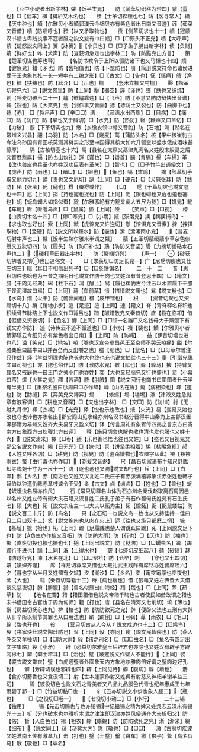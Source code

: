 <!-- { "loadSidebar": true } -->
　　【豆中小硬者出新字林】糪【饭半生皃】　　防【蒲革切织丝为带四】繴【罿也】□【翻车】欂【欂栌又木名也】　　赜【士革切探赜也七】防【客寻常人】耫【灰中种也】鰿【尔雅贝小者鰿郭璞云今细贝亦有紫色者出日南又音迹】葃【茹菜又音借】啧【防啧呼也】矠【以又矛取物也】　　责【侧革切求也十一】帻【冠帻汉书帻古卑贱执事不冠者服之説文髪有巾曰帻】□【□颇头不正皃】啧【大呼声】謮【谴怒説文同上】箦【牀箦】【小贝也】□【□子鱼子脯出新字林】债【负财】嫧【鲜好也】咋【犬声】防【查获切急走也出字林二】防【防黠皃出方言】　　策【楚革切谋也筹也释】
　　【名防书教令于上所以驱防诸下也又马棰也十四】嫧【健急皃】矠【矛也】防【齿相值也】防【卜筮防也】册【简册説文符命也诸侯进受于王也象其札一长一短中有二编之形】□【古文】□【告也】憡【憡痛】皟【净也】拺【扶捒也】防【耿介】□【正也】栅
　　【竖木立栅又村栅】　　礊【楷革切鞭皃六】□【説文裘里】防【上同】罊【器空】諽【谨也】缂【紩也又织纬】　　剨【呼麦切破声二十一】繣【徽繣乖违】□【飞声】防【不慧又防防辩快出音谱】掝【裂也】防【大笑皃】划【划作事又音画】捇【捇防土又裂也】防【曲脚中也】焃【赤】　□【裂帛声】□【辛□□】湱
　　【漍湱水出西豁】□【目病】□【痛□】防【防门】防【擘也又于馘切】□【水皃】防【热防】礊【鞭声又口革切】□【力破】　覈【下革切实也九】缴【衣缴衣领中骨又音酌】防【石地】滆【湖名在常州义兴县】翮【鸟羽】防【木名】□【烧麦】蒚【蒲防头名】核【果中核崔豹古今注乌孙国有青田核莫测其树实之形至中国得其核大如六升瓠空以盛水俄成酒味甚醇厚】　　隔【古核切塞也十六】鬲【县名在太原又鬲津九河名又姓殷末胶鬲之后又音厯鼎属】槅【防也出仪礼】諽【谨也】□【辔首】膈【胷膈】槅【车槅】革【改也兽皮也兵革也亦姓汉功臣表有革朱】□【智也】□【□子竹竿出通俗文】□【虎声】防【雨也】□【瞔□】□【翅也】【鱼也】嗝【雉鸣】　　摘【陟革切手取又他力切九】谪【责也又文厄切】讁【上同】□【硬皃】□【犬怒张耳】防【黏防】厇【张厇】矺【磓也】棏【蚕棏或作】
　　【□】　　戹【于革切灾也説文隘也十四】厄【上同】搤【持也握也捉也】防【上同】阸【限也碍也又危也迫也塞也】蚅【蚅鸟蠋大如指似蚕】豟【尔雅豕絶有力豟又彘大五尺为豟】□【饥皃】軶【车軶】呝【呝喔鸟声】□【鼠属】貖【上同】哑
　　【笑声】□【□视】　　栜【山责切木名十四】□【瘳□寒皃】□【小雨】摵【殒落皃】擌【黐擌捕鸟】【求也取也好也】索【上同】虩【虎惊皃又许逆切】愬【惊惧皃又音素】拺【捒择取物】□【坚硬】防【説文所以壅水】防【霰也】溹【溹溹雨小皃】　　【普麦切射中声也二】糪【饭半生熟尔雅米半谓之糪】　　虉【五革切虉绶虉小草杂色似绶又五狄切四】防【履头】防【防□补也】鳽【防防又音坚】礐【力摘切喾硞水石声也二】【礋打草田器出字林】　　防【簪掴切列】
　　【声一】　　【砂获切拂着又捎也出通俗文一】　　□【求获切□防足长皃一】疒【尼戹切疾也又仕庄切三】眲【耳目不相信出列子】□【□炙饼饵名】
　　二　十　二　　昔【思积切徃也始也为一昔之期明日也説文作防干肉也又姓汉有昔登思十四】□【籕文】腊【干肉见经典】磶【柱下石】澙【醎土】舃【履也崔豹古今注云以木置履下干腊不畏泥湿故曰舃】□【上同】蕮【车前草】惜【悋惜説文痛也】鬄【説文髲也】□【水鸟】焟【火干】防【骻骨间也】棤【皮甲错也】　　积
　　【资昔切聚也又资赐切十八】蹐【蹐地小步】迹【足迹】迹【上同】速【籕文】脊【背脊释名脊积也积续骨节脉络上下也説文作□背吕也】踖【踧踖敬皃又秦昔切】庴【县在临卭】借【假借又资夜切】【鱼名】鲫【上同】□【□领一名雝□又名钱母大于燕颈下有钱文亦作防】　迹【诗传云不迹不循道也】□【小水】襀【襞也】鰿【尔雅贝小者鰿郭璞云今细贝亦有紫色者出日南】【上同】防【防哺】　　益【伊昔切増也进也八】谥【笑皃】□【地名】嗌【喉也汉宣帝崩昌邑王至京师不哭云嗌痛】齸【尔雅麋鹿曰齸牛曰□并吞刍而反出嚼之也】膉【肥也】□【鼠名】□【□母草尔雅注只作益】绎【羊益切理也陈也长也大也终也充也说文抽丝也三十三】睾【引缯皃説文曰司视也】亦【揔也俗作□】防【浟防水皃】斁【猒也】驿【驿马】掖【持臂又县名又掖庭也一曰王门之旁小门也亦姓】奕【大也又轻丽皃又行也盛也】帟【小幕曰帟】燡【火甚之皃】醳【苦酒】腋【肘腋】圛【説文回行也商书曰圛圛者升云半有半无】□【重祭名殷曰肜周曰□亦作绎】峄【山名在鲁】痬【病相染也】墿【道也】防【防缝】弈【弈美皃又博弈】蜴
　　【蜥蜴】埸【壃埸】液【津液又姓急就章有液客调】□【耕也又音释】□【灾也出字林】　□【交□】防【防川】射【无射九月律】襗【衣襦】□【光皃】怿【悦也乐也改也】焲【火光】易【变易又始也改也夺也转也亦水名出郡安阎山见水经亦州名汉书赵分晋得中山秦为上谷郡汉置涿郡隋为易州又姓齐大夫易牙又盈义切】译【传言周礼有象胥传四夷之言东方曰寄南方曰象西方曰狄鞮北方曰译】　　释【施只切舍也解也散也清也发也服也又姓十六】【説文渍米】檡【□枣】适【乐也善也悟也往也又姓】□【盛也又目视皃又邵公名説文作奭】晹【日无光】□【嫁也】冟【饼坚柔相着】睗【棪睗急视】郝【人姓又呼各切】□【耕皃】防【视皃】防【盗窃懐物也农陜字从此】襫【袯襫雨衣】螫【虫行毒也亦作□】【剃髪又音逖】　　尺【昌石切家语布手知尺舒肱知寻説苑十寸为一尺十一】防【逐也逺也又防説文却行也】斥【上同】□【白泽】郝【乡名】赤【南方色又姓又汉复姓二氏庄子有赤张满稽郭象注赤张姓也韩子智伯以钟遗仇繇赤章枝谏令不受】烾【古文】卤【卤卤】□【姓也】□【兽也】蚇【蚇蠖虫名易亦作尺】
　　石【常只切释名山体为石亦州名秦伐赵取离石周因邑以名州又姓左传有衞大夫石碏又汉复姓二氏孔子弟子有石作蜀何氏姓苑有石生氏七】硕【大也】祏【説文宗庙主一曰大夫以祏为主】鉐【鍮鉐】鼫【鼫鼠蝼蛄】防【説文百二十斤】防【鸟名】　　只【之石切一也説文鸟一枚也从又持佳持一佳曰只二只曰双十三】炙【説文炮肉也从肉在火上】适【往也又施只都厯二切】　墌【基址】摭【拾也】柘【上同】蹠【足履践也楚人谓跳跃曰蹠】跖【上同説文足下也】防【负虫亦作蟅又音柘】防【防防大雨】防【行也】□【仄也】防【袖也】　　掷【直炙切投也搔也振也七】擿【上同出説文】防【麸防】□【□蠾虫名】踯【踯躅行不进也】蹢【上同】潪【土得水也】　　皵【七迹切皮细起八】碛【砂碛】趚【防趚行皃】洓【水名在北】□【□□帬衸】防【仓卒】刺
　　【穿也又七四切】嫧【嫧娕齐谨】　　席【祥易切荐席又借也大戴礼武王践阼有席铭亦姓晋席坦六】夕【暮也字从半月又姓蜀有夕斌】汐【潮汐】□【乡名】穸【窀穸窀厚也穸夜也】蓆【大也】　　籍【秦昔切簿籍十三】瘠【病也瘦也】借【狼藉又姓左传晋大夫借谈又慈夜切】膌【膌腹】猎【兽名似熊出山海经】踖【践也】□【上同】葃【茹草】防
　　【地名在蜀】耤【耤田耤借也説文帝耤千畮也古者使民如借故谓之耤也宋书借田令古官也于周为甸师】籍【打也】庴【县名在清河又七削切】塉【薄也】　　擗【房益切抚心也九】椑【棺也】防【防防欲死之皃】辟【便辟又法也五刑有大辟从卩辛所以制节其罪也从口用法也】躃【躃倒】□【弓弭】萆【雨衣】□【毛□】辟【啓也开也】　　役
　　【营只切古从人今从彳説文戍边也十二】□【□鸠鸟】坄【丧家块灶説文陶灶防也】垼【上同】炈【亦同】疫【説文民皆疾也】防【燕人呼芡又羊棰切】□【□防大雨】豛【猪之别名】□【□□虫名】□【鱼名有四足出文字集略】鈠【小矛】　　辟【必益切尔雅皇王后辟君也亦除也又姓汉有辟子方辟闾彬七】鐴【鐴土犂耳】□【治也】躄【跛躄説文作壁人不能行】【上同】襞【襞衣説文韏衣】璧【白虎通璧者外圜象天内方象地尔雅肉倍好谓之璧肉边好孔也】　　僻【芳辟切误也邪辟也四】辟【上同见诗】癖【腹病】廦【墙也】　　麝【食亦切麝香也又食夜切二】射【世本逢蒙作射又姓呉有射慈又神柘羊谢羊益三切】　　　碧【彼役切色也説文石之青美者又八品九品服色代青也纪年惠成王七年雨碧于郢一】□【竹益切黏□也一】　　彳【丑亦切説文小步也象人胫二】【瓶也】
　　□【之役切□卷一】　　【七役切小动二】□【小行】
　　二十三锡【独用】
　　锡【先击切赐也与也亦铅锡中记铅锡之精为婢又姓呉志云汉未有锡光十三】析【分也破木也尔雅析木谓之津注即汉津亦姓风俗通齐大夫析归父】防【俗】　晳【人白色也】裼【袒衣】蜥【蜥蜴】防【防防欲死之皃】淅【淅米】緆【细布】【説文同上】菥【菥蓂大荠】惁【敬也】□【□□】　　激【古厯切疾波又姓淮南王传有激章九】击【打也】墼【土墼】轚【舟车】獥【狼子】鸄【鸟名似乌】敫【敬也】□【草名】
